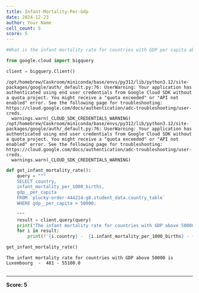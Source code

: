 ```yaml
---
title: Infant-Mortality-Per-Gdp
date: 2024-12-23
author: Your Name
cell_count: 5
score: 5
---
```


```python
#What is the infant mortality rate for countries with GDP per capita above $50,000?
```


```python
from google.cloud import bigquery
```


```python
client = bigquery.Client()
```

    /opt/homebrew/Caskroom/miniconda/base/envs/py312/lib/python3.12/site-packages/google/auth/_default.py:76: UserWarning: Your application has authenticated using end user credentials from Google Cloud SDK without a quota project. You might receive a "quota exceeded" or "API not enabled" error. See the following page for troubleshooting: https://cloud.google.com/docs/authentication/adc-troubleshooting/user-creds. 
      warnings.warn(_CLOUD_SDK_CREDENTIALS_WARNING)
    /opt/homebrew/Caskroom/miniconda/base/envs/py312/lib/python3.12/site-packages/google/auth/_default.py:76: UserWarning: Your application has authenticated using end user credentials from Google Cloud SDK without a quota project. You might receive a "quota exceeded" or "API not enabled" error. See the following page for troubleshooting: https://cloud.google.com/docs/authentication/adc-troubleshooting/user-creds. 
      warnings.warn(_CLOUD_SDK_CREDENTIALS_WARNING)



```python
def get_infant_mortality_rate():
    query = """
    SELECT country,
    infant_mortality_per_1000_births,
    gdp__per_capita
    FROM `plucky-order-444214-g8.student_data.country_table` 
    WHERE gdp__per_capita > 50000;
    
    """
    result = client.query(query)
    print("The infant mortality rate for countries with GDP above 50000 is")
    for i in result:
        print(f'{i.country} -  {i.infant_mortality_per_1000_births} - { i.gdp__per_capita}')

get_infant_mortality_rate()
```

    The infant mortality rate for countries with GDP above 50000 is
    Luxembourg  -  481 - 55100.0



```python

```


---
**Score: 5**
